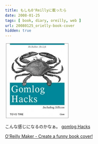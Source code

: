 ```yaml
---
title: もしもO'Reillyに載ったら
date: 2008-01-25
tags: [ book, diary, oreilly, web ]
url: 20080125_orielly-book-cover
hidden: true
---
```

<a href="/images/posts/922471_huge.jpg"><img src="/images/posts/_922471_huge.jpg" width="210" height="250" alt="gomlog-hacks" title="gomlog-hacks" class="" /></a>

こんな感じになるのかなぁ。
<a href="http://www.oreillymaker.com/link/4690/gomlog-hacks/">gomlog Hacks</a>

<a href="http://www.oreillymaker.com/">
O'Reilly Maker - Create a funny book cover!</a>

